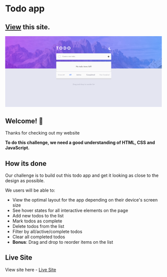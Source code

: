 # Todo app

## [View](https://github.com/Vaswata/Project-2-Todo-App/) this site.

![Design preview for the Todo app coding challenge](./images/LiveScreenShot.png)

## Welcome! 👋

Thanks for checking out my website

**To do this challenge, we need a good understanding of HTML, CSS and JavaScript.**

## How its done

Our challenge is to build out this todo app and get it looking as close to the design as possible.

We users will be able to:

- View the optimal layout for the app depending on their device's screen size
- See hover states for all interactive elements on the page
- Add new todos to the list
- Mark todos as complete
- Delete todos from the list
- Filter by all/active/complete todos
- Clear all completed todos
- **Bonus**: Drag and drop to reorder items on the list

## Live Site

View site here - [Live Site](https://github.com/Vaswata/Project-2-Todo-App/)

